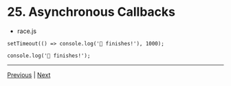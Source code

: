 # 25. Asynchronous Callbacks

-   race.js
```
setTimeout(() => console.log('🐇 finishes!'), 1000);

console.log('🐢 finishes!');
```

---

[Previous](./24_Synchronous-vs-Asynchronous.md) | [Next](./27_Exercise_Is-JavaScript-Asynchronous%3F.md)